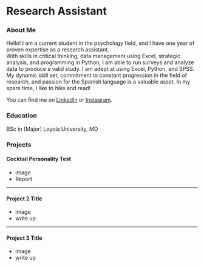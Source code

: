 # Research Assistant

### About Me 
Hello! I am a current student in the psychology field, and I have one year of proven expertise as a research assistant.  
With skills in critical thinking, data management using Excel, strategic analysis, and programming in Python, I am able to run surveys and analyze data to produce a valid study. I am adept at using Excel, Python, and SPSS.  
My dynamic skill set, commitment to constant progression in the field of research, and passion for the Spanish language is a valuable asset. In my spare time, I like to hike and read! 
 
You can find me on [LinkedIn](https://www.linkedin.com/in/kathleen-ott-de-vries-832b53266/) or [Instagram](https://www.youtube.com/watch?v=dQw4w9WgXcQ).

### Education 
BSc in [Major]
Loyola University, MD

### Projects

#### Cocktail Personality Test
 - image
 - Report

***
#### Project 2 Title
 - image
 - write up

***
#### Project 3 Title
 - image
 - write up
